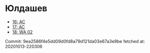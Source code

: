 # Юлдашев
- [16: AC](16.md)
- [17: AC](17.md)
- [18: WA 02](18.md)

Commit: 9ea2586f4e5dd09d0fd8a79d121da03e67a3e9be
 fetched at: 20201013-220306
